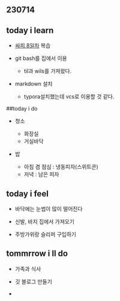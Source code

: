 ## 230714

## today i learn

- [싸피 8일차](day8.md) 복습
- git bash를 집에서 이용
  - til과 wils를 가져왔다.

- markdown 설치
  - typora설치했는데 vcs로 이용할 것 같다.




##today i do

- 청소
  - 화장실
  - 거실바닥

- 밥
  - 아침 겸 점심 : 냉동피자(스위트콘)
  - 저녁 : 남은 피자




## today i feel

- 바닥에는 눈썹이 많이 떨어진다

- 신발, 바지 집에서 가져오기

- 주방가위랑 슬리퍼 구입하기



## tommrrow i ll do

- 가족과 식사 

- 깃 블로그 만들기

- 

